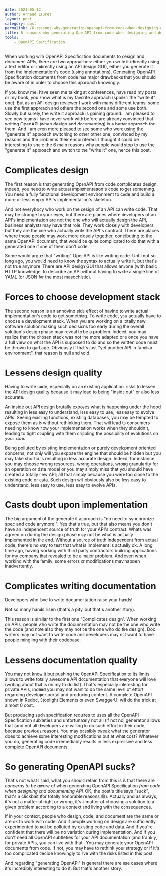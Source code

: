 ```yaml
---
date: 2021-05-12
author: Arnaud Lauret
layout: post
category: post
permalink: /6-reasons-why-generating-openapi-from-code-when-designing-and-documenting-apis-sucks/
title: 6 reasons why generating OpenAPI from code when designing and documenting APIs sucks
tools:
    - OpenAPI Specification
---
```


When working with OpenAPI Specification documents to design and document APIs, there are two approaches: either you write it (directly using a text editor or indirectly using an API design GUI), either you generate it from the implementation's code (using annotations).
Generating OpenAPI Specification documents from code has major drawbacks that you should be aware of in order to choose this approach knowingly.

<!--more-->

If you know me, have seen me talking at conferences, have read my posts or my book, you know what is my favorite approach (spoiler: the "write it" one).
But as an API design reviewer I work with many different teams: some use the first approach and others the second one and some use both.
Slowly but surely, the write it approach is gaining ground.
I am pleased to see new teams I have never work with before are already convinced that writing OpenAPI (when design and documenting) is a better approach for them.
And I am even more pleased to see some who were using the "generate it" approach switching to other other one, convinced by my reasons and the problems their encountered.
I thought it could be interesting to share the 6 main reasons why people would stop to use the "generate it" approach and switch to the "write it" one, hence this post.

# Complicates design

The first reason is that generating OpenAPI from code complicates design.
Indeed, you need to write actual implementation's code to get something.
You need a fully functional development environment to code and build a more or less empty API's implementation's skeleton. 

And not everybody who work on the design of an API can write code.
That may be strange to your eyes, but there are places where developers of an API's implementation are not the one who will actually design the API, business analysts may have that role.
They work closely with developers but they are the one who actually write the API's contract.
There are places where those people may work more closely together, contributing to the same OpenAPI document, that would be quite complicated to do that with a generated one if one of them don't code.

Some would argue that "writing" OpenAPI is like writing code.
Until not so long ago, you would need to know the syntax to actually write it, but that's not true anymore.
There are API design GUI that allows anyone (with basic HTTP knowledge) to describe an API without having to write a single line of YAML (or JSON for the most masochistic).

# Forces to choose development stack

The second reason is an annoying side effect of having to write actual implementation's code to get something.
To write code, you actually have to choose a development stack.
When you are working on a totally new software solution making such decisions too early during the overall solution's design phase may reveal to be a problem.
Indeed, you may realize that the chosen stack was not the more adapted one once you have a full view on what the API is supposed to do and so the written code must be thrown to garbage.
Obviously if that's just "yet another API in familiar environment", that reason is null and void.

# Lessens design quality

Having to write code, especially on an existing application, risks to lessen the API design quality because it may lead to being "inside out" or also less accurate.

An inside out API design brutally exposes what is happening under the hood resulting in less easy to understand, less easy to use, less easy to evolve APIs.
Seeing existing functions, existing databases, you may be tempted to expose them as is without rethinking them.
That will lead to consumers needing to know how your implementation works when they shouldn't, leading to tight coupling with them crippling the possibility of evolutions on your side.

Being polluted by existing implementation or purely development oriented concerns, not only will you expose the engine that should be hidden but you may take shortcuts resulting in less accurate design.
Indeed, for instance, you may choose wrong resources, wrong operations, wrong granularity for an operation or data model or you may simply miss that you should have created a totally new API; all that simply because you were too close to the existing code or data.
Such design will obviously also be less easy to understand, less easy to use, less easy to evolve APIs.

# Casts doubt upon implementation

The big argument of the generate it approach is "no need to synchronize spec and code anymore!".
Yes that's true, but that also means you don't have an independent source of truth for your API's contract.
Whats was agreed on during the design phase may not be what is actually implemented in the end.
Without a source of truth independent from actual code, there's no way to test that what is implement is actually ok.
A long time ago, having working with third party contractors building applications for my company that revealed to be a major problem.
And even when working with the family, some errors or modifications may happen inadvertently.

# Complicates writing documentation

Developers who love to write documentation raise your hands!

Not so many hands risen (that's a pity, but that's another story).

This reason is similar to the first one "Complicates design".
When working on APIs, people who write the documentation may not be the one who write the code (and note also they may not be the one who do the design).
Doc writers may not want to write code and developers may not want to have people mingling with their codebase.

# Lessens documentation quality

You may not know it but pushing the OpenAPI Specification to its limits allows to write totally awesome API documentation that everyone will love (writing about that is on my to do list).
That's especially interesting for private APIs, indeed you may not want to do the same level of effort regarding developer portal and producing content.
A complete OpenAPI shown in Redoc, Stoplight Elements or even SwaggerUI will do the trick at almost 0 cost.

But producing such specification requires to uses all the OpenAPI Specification subtleties and unfortunately not all (if not no) generator allows that (and not all developers are willing to do such effort in their code, because previous reason).
You may possibly tweak what the generator does to achieve some interesting modifications but at what cost?
Whatever you do, generating code irremediably results in less expressive and less complete OpenAPI documents.

# So generating OpenAPI sucks?

That's not what I said, what you should retain from this is is that there are *concerns to be aware of* when generating OpenAPI Specification *from code when designing and documenting API*.
OK, the post's title says "suck", that's a clickbait (for totally honorable reasons 😅).
Actually and as always, it's not a matter of right or wrong, it's a matter of choosing a solution to a given problem according to a context and living with the consequences.

If in your context, people who design, code, and document are the same or are ok to work with code.
And if people working on design are sufficiently experimented to not be polluted by existing code and data.
And if you're confident that there will be no variation during implementation.
And if you don't need all OpenAPI subtleties for your API documentation (and frankly, for private APIs, you can live with that).
You may generate your OpenAPI documents from code.
If not, you may have to rethink your strategy or if it's too complicated decide knowingly to live with the risks listed in this post.

And regarding "generating OpenAPI" in general there are use cases where it's incredibly interesting to do it.
But that's another story.